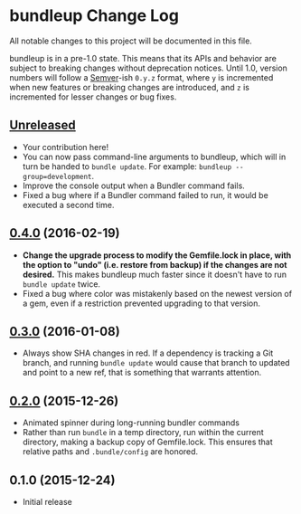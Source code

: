 # bundleup Change Log

All notable changes to this project will be documented in this file.

bundleup is in a pre-1.0 state. This means that its APIs and behavior are subject to breaking changes without deprecation notices. Until 1.0, version numbers will follow a [Semver][]-ish `0.y.z` format, where `y` is incremented when new features or breaking changes are introduced, and `z` is incremented for lesser changes or bug fixes.

## [Unreleased][]

* Your contribution here!
* You can now pass command-line arguments to bundleup, which will in turn be
  handed to `bundle update`. For example: `bundleup --group=development`.
* Improve the console output when a Bundler command fails.
* Fixed a bug where if a Bundler command failed to run, it would be executed a
  second time.

## [0.4.0][] (2016-02-19)

* **Change the upgrade process to modify the Gemfile.lock in place, with the
  option to "undo" (i.e. restore from backup) if the changes are not desired.**
  This makes bundleup much faster since it doesn't have to run `bundle update`
  twice.
* Fixed a bug where color was mistakenly based on the newest version of a gem,
  even if a restriction prevented upgrading to that version.

## [0.3.0][] (2016-01-08)

* Always show SHA changes in red. If a dependency is tracking a
  Git branch, and running `bundle update` would cause that branch
  to updated and point to a new ref, that is something that
  warrants attention.

## [0.2.0][] (2015-12-26)

* Animated spinner during long-running bundler commands
* Rather than run `bundle` in a temp directory, run within the current
  directory, making a backup copy of Gemfile.lock. This ensures that relative
  paths and `.bundle/config` are honored.

## 0.1.0 (2015-12-24)

* Initial release

[Semver]: http://semver.org
[Unreleased]: https://github.com/mattbrictson/bundleup/compare/v0.4.0...HEAD
[0.4.0]: https://github.com/mattbrictson/bundleup/compare/v0.3.0...v0.4.0
[0.3.0]: https://github.com/mattbrictson/bundleup/compare/v0.2.0...v0.3.0
[0.2.0]: https://github.com/mattbrictson/bundleup/compare/v0.1.0...v0.2.0

